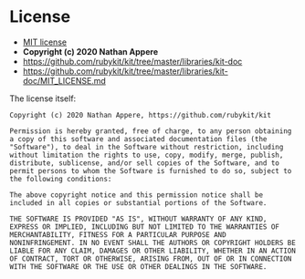 # License

- [MIT license](http://www.opensource.org/licenses/mit-license.php)
- **Copyright (c) 2020 Nathan Appere**
- https://github.com/rubykit/kit/tree/master/libraries/kit-doc
- https://github.com/rubykit/kit/tree/master/libraries/kit-doc/MIT_LICENSE.md

The license itself:

```
Copyright (c) 2020 Nathan Appere, https://github.com/rubykit/kit

Permission is hereby granted, free of charge, to any person obtaining
a copy of this software and associated documentation files (the
"Software"), to deal in the Software without restriction, including
without limitation the rights to use, copy, modify, merge, publish,
distribute, sublicense, and/or sell copies of the Software, and to
permit persons to whom the Software is furnished to do so, subject to
the following conditions:

The above copyright notice and this permission notice shall be
included in all copies or substantial portions of the Software.

THE SOFTWARE IS PROVIDED "AS IS", WITHOUT WARRANTY OF ANY KIND,
EXPRESS OR IMPLIED, INCLUDING BUT NOT LIMITED TO THE WARRANTIES OF
MERCHANTABILITY, FITNESS FOR A PARTICULAR PURPOSE AND
NONINFRINGEMENT. IN NO EVENT SHALL THE AUTHORS OR COPYRIGHT HOLDERS BE
LIABLE FOR ANY CLAIM, DAMAGES OR OTHER LIABILITY, WHETHER IN AN ACTION
OF CONTRACT, TORT OR OTHERWISE, ARISING FROM, OUT OF OR IN CONNECTION
WITH THE SOFTWARE OR THE USE OR OTHER DEALINGS IN THE SOFTWARE.
```